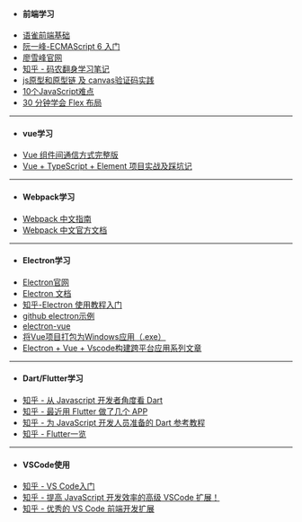 - #### 前端学习
- [语雀前端基础](https://www.yuque.com/fe9/basic/iwtzab)
- [阮一峰-ECMAScript 6 入门](http://es6.ruanyifeng.com/)
- [廖雪峰官网](https://www.liaoxuefeng.com/)
- [知乎 - 码农翻身学习笔记](https://zhuanlan.zhihu.com/passer)
- [js原型和原型链 及 canvas验证码实践](https://zhuanlan.zhihu.com/p/58056659)
- [10个JavaScript难点](https://blog.fundebug.com/2017/07/17/10-javascript-difficulties/)
- [30 分钟学会 Flex 布局](https://zhuanlan.zhihu.com/p/25303493)
---

- #### vue学习
- [Vue 组件间通信方式完整版](https://zhuanlan.zhihu.com/p/60250686)
- [Vue + TypeScript + Element 项目实战及踩坑记](https://zhuanlan.zhihu.com/p/60952007)

---

- #### Webpack学习
- [Webpack 中文指南](https://zhaoda.net/webpack-handbook/)
- [Webpack 中文官方文档](https://webpack.docschina.org/)

---

- #### Electron学习
- [Electron官网](https://electronjs.org/docs/tutorial/application-architecture)
- [Electron 文档](https://electronjs.org/docs)
- [知乎-Electron 使用教程入门](https://zhuanlan.zhihu.com/p/25505451)
- [github electron示例](https://github.com/electron)
- [electron-vue](https://simulatedgreg.gitbooks.io/electron-vue/content/cn/)
- [将Vue项目打包为Windows应用（.exe）](https://zhuanlan.zhihu.com/p/59765568)
- [Electron + Vue + Vscode构建跨平台应用系列文章](https://blog.csdn.net/yi_master?t=1)

---

- #### Dart/Flutter学习
- [知乎 - 从 Javascript 开发者角度看 Dart](https://zhuanlan.zhihu.com/p/53597886)
- [知乎 - 最近用 Flutter 做了几个 APP](https://zhuanlan.zhihu.com/p/37232700)
- [知乎 - 为 JavaScript 开发人员准备的 Dart 参考教程](https://zhuanlan.zhihu.com/p/54949074)
- [知乎 - Flutter一览](https://www.zhihu.com/question/307594373/answer/568969429)

---

- #### VSCode使用
- [知乎 - VS Code入门](https://zhuanlan.zhihu.com/p/64779441)
- [知乎 - 提高 JavaScript 开发效率的高级 VSCode 扩展！](https://zhuanlan.zhihu.com/p/52559059)
- [知乎 - 优秀的 VS Code 前端开发扩展](https://zhuanlan.zhihu.com/p/61428157)
